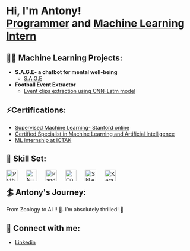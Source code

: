 <h1>Hi, I'm Antony! <br/><a href="https://github.com/wowstein">Programmer</a> and <a href="https://github.com/wowstein">Machine Learning Intern</a>

<h2>👨‍💻 Machine Learning Projects:</h2>

- <b>S.A.G.E- a chatbot for mental well-being</b>
  - [S.A.G.E](https://github.com/wowstein/S.A.G.E)
- <b>Football Event Extractor</b>
  - [Event clips extraction using CNN-Lstm model](https://github.com/wowstein/Football-Event-Extraction) </b></i>

<h2>⚡Certifications:</h2>

- [Supervised Machine Learning- Stanford online](https://www.coursera.org/account/accomplishments/verify/2FAQWH4U638N)
- [Certified Specialist in Machine Learning and Artificial Intelligence](https://retail.ictkerala.org/mod/simplecertificate/verify.php?code=65b89785-6d24-4e19-ba7e-1cf12d4f065b)
- [ML Internship at ICTAK](https://retail.ictkerala.org/mod/simplecertificate/verify.php?code=660be8ca-e64c-493a-9612-707b2d4f065b) </b></i>

<h2>🧰 Skill Set:</h2>

<img align="left" alt="Python" width="30px" style="padding-right:20px;" src="https://cdn.jsdelivr.net/gh/devicons/devicon@latest/icons/python/python-original.svg"/>
<img align="left" alt="Numpy" width="30px" style="padding-right:20px;" src="https://cdn.jsdelivr.net/gh/devicons/devicon@latest/icons/numpy/numpy-original.svg"/>
<img align="left" alt="Pandas" width="30px" style="padding-right:20px;" src="https://cdn.jsdelivr.net/gh/devicons/devicon@latest/icons/pandas/pandas-original-wordmark.svg"/> 
<img align="left" alt="OpenCV" width="30px" style="padding-right:20px;" src="https://cdn.jsdelivr.net/gh/devicons/devicon@latest/icons/opencv/opencv-original.svg"/>
<img align="left" alt="SkLearn" width="30px" style="padding-right:20px;" src="https://cdn.jsdelivr.net/gh/devicons/devicon@latest/icons/scikitlearn/scikitlearn-original.svg"/>
<img align="left" alt="Keras" width="30px" style="padding-right:20px;" src="https://cdn.jsdelivr.net/gh/devicons/devicon@latest/icons/keras/keras-original.svg"/>

<br /> 


<h2> 🏄 Antony's Journey:</h2>

From Zoology to AI !! 🤩. I’m absolutely thrilled! 🌟

<h2> 🤳 Connect with me:</h2>

- [Linkedin](https://www.linkedin.com/in/antonydominic-ay/)
